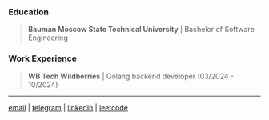 ### Education
> **Bauman Moscow State Technical University** | Bachelor of Software Engineering

### Work Experience
> **WB Tech Wildberries** | Golang backend developer (03/2024 - 10/2024)

---
[email](mailto:gavrilyuk.v11@gmail.com) | [telegram](https://t.me/wflyyyy) | [linkedin](https://www.linkedin.com/in/vladislav-gavrilyuk-90a3a5333/) | [leetcode](https://leetcode.com/haha_classic/)
